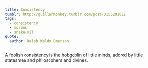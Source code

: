 ```yaml
---
title: Consistency
tumblr: http://guillermonkey.tumblr.com/post/3155291682
tags:
  - consistency
  - morons
  - snake-oil
quote:
  author: Ralph Waldo Emerson
---
```


A foolish consistency is the hobgoblin of little minds, adored by little statesmen and philosophers and divines.
